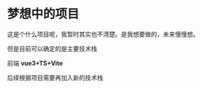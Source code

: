 # 梦想中的项目

这是个什么项目呢，我暂时其实也不清楚。是我想要做的，未来慢慢想。

但是目前可以确定的是主要技术栈  

前端 **vue3+TS+Vite**

后续根据项目需要再加入新的技术栈